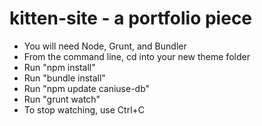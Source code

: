 # kitten-site - a portfolio piece


-  You will need Node, Grunt, and Bundler
-  From the command line, cd into your new theme folder
-  Run "npm install"
-  Run "bundle install"
-  Run "npm update caniuse-db"
-  Run "grunt watch"
-  To stop watching, use Ctrl+C